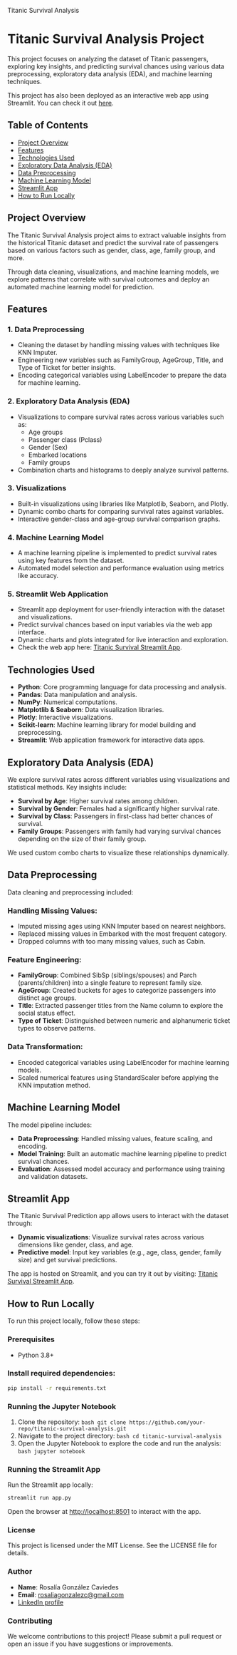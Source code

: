 Titanic Survival Analysis
# Titanic Survival Analysis Project

This project focuses on analyzing the dataset of Titanic passengers, exploring key insights, and predicting survival chances using various data preprocessing, exploratory data analysis (EDA), and machine learning techniques.

This project has also been deployed as an interactive web app using Streamlit. You can check it out [here](#).

## Table of Contents
- [Project Overview](#project-overview)
- [Features](#features)
- [Technologies Used](#technologies-used)
- [Exploratory Data Analysis (EDA)](#exploratory-data-analysis-eda)
- [Data Preprocessing](#data-preprocessing)
- [Machine Learning Model](#machine-learning-model)
- [Streamlit App](#streamlit-app)
- [How to Run Locally](#how-to-run-locally)

## Project Overview
The Titanic Survival Analysis project aims to extract valuable insights from the historical Titanic dataset and predict the survival rate of passengers based on various factors such as gender, class, age, family group, and more.

Through data cleaning, visualizations, and machine learning models, we explore patterns that correlate with survival outcomes and deploy an automated machine learning model for prediction.

## Features
### 1. Data Preprocessing
- Cleaning the dataset by handling missing values with techniques like KNN Imputer.
- Engineering new variables such as FamilyGroup, AgeGroup, Title, and Type of Ticket for better insights.
- Encoding categorical variables using LabelEncoder to prepare the data for machine learning.

### 2. Exploratory Data Analysis (EDA)
- Visualizations to compare survival rates across various variables such as:
    - Age groups
    - Passenger class (Pclass)
    - Gender (Sex)
    - Embarked locations
    - Family groups
- Combination charts and histograms to deeply analyze survival patterns.

### 3. Visualizations
- Built-in visualizations using libraries like Matplotlib, Seaborn, and Plotly.
- Dynamic combo charts for comparing survival rates against variables.
- Interactive gender-class and age-group survival comparison graphs.

### 4. Machine Learning Model
- A machine learning pipeline is implemented to predict survival rates using key features from the dataset.
- Automated model selection and performance evaluation using metrics like accuracy.

### 5. Streamlit Web Application
- Streamlit app deployment for user-friendly interaction with the dataset and visualizations.
- Predict survival chances based on input variables via the web app interface.
- Dynamic charts and plots integrated for live interaction and exploration.
- Check the web app here: [Titanic Survival Streamlit App](#).

## Technologies Used
- **Python**: Core programming language for data processing and analysis.
- **Pandas**: Data manipulation and analysis.
- **NumPy**: Numerical computations.
- **Matplotlib & Seaborn**: Data visualization libraries.
- **Plotly**: Interactive visualizations.
- **Scikit-learn**: Machine learning library for model building and preprocessing.
- **Streamlit**: Web application framework for interactive data apps.

## Exploratory Data Analysis (EDA)
We explore survival rates across different variables using visualizations and statistical methods. Key insights include:
- **Survival by Age**: Higher survival rates among children.
- **Survival by Gender**: Females had a significantly higher survival rate.
- **Survival by Class**: Passengers in first-class had better chances of survival.
- **Family Groups**: Passengers with family had varying survival chances depending on the size of their family group.

We used custom combo charts to visualize these relationships dynamically.

## Data Preprocessing
Data cleaning and preprocessing included:

### Handling Missing Values:
- Imputed missing ages using KNN Imputer based on nearest neighbors.
- Replaced missing values in Embarked with the most frequent category.
- Dropped columns with too many missing values, such as Cabin.

### Feature Engineering:
- **FamilyGroup**: Combined SibSp (siblings/spouses) and Parch (parents/children) into a single feature to represent family size.
- **AgeGroup**: Created buckets for ages to categorize passengers into distinct age groups.
- **Title**: Extracted passenger titles from the Name column to explore the social status effect.
- **Type of Ticket**: Distinguished between numeric and alphanumeric ticket types to observe patterns.

### Data Transformation:
- Encoded categorical variables using LabelEncoder for machine learning models.
- Scaled numerical features using StandardScaler before applying the KNN imputation method.

## Machine Learning Model
The model pipeline includes:
- **Data Preprocessing**: Handled missing values, feature scaling, and encoding.
- **Model Training**: Built an automatic machine learning pipeline to predict survival chances.
- **Evaluation**: Assessed model accuracy and performance using training and validation datasets.

## Streamlit App
The Titanic Survival Prediction app allows users to interact with the dataset through:
- **Dynamic visualizations**: Visualize survival rates across various dimensions like gender, class, and age.
- **Predictive model**: Input key variables (e.g., age, class, gender, family size) and get survival predictions.

The app is hosted on Streamlit, and you can try it out by visiting: [Titanic Survival Streamlit App](#).

## How to Run Locally
To run this project locally, follow these steps:

### Prerequisites
- Python 3.8+

### Install required dependencies:
```bash
pip install -r requirements.txt
```

### Running the Jupyter Notebook
1. Clone the repository:
        ```bash
        git clone https://github.com/your-repo/titanic-survival-analysis.git
        ```
2. Navigate to the project directory:
        ```bash
        cd titanic-survival-analysis
        ```
3. Open the Jupyter Notebook to explore the code and run the analysis:
        ```bash
        jupyter notebook
        ```

### Running the Streamlit App
Run the Streamlit app locally:
```bash
streamlit run app.py
```
Open the browser at [http://localhost:8501](http://localhost:8501) to interact with the app.


### License

This project is licensed under the MIT License. See the LICENSE file for details.


### Author

- **Name**: Rosalía González Caviedes
- **Email**: rosaliagonzalezc@gmail.com
- [LinkedIn profile](https://www.linkedin.com/in/rosaliagonzalezcaviedes/)

### Contributing
We welcome contributions to this project! Please submit a pull request or open an issue if you have suggestions or improvements.
